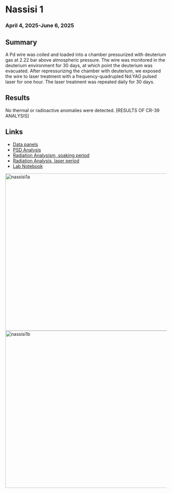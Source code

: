 # Nassisi 1
### April 4, 2025-June 6, 2025 
## Summary
A Pd wire was coiled and loaded into a chamber pressurized with deuterium gas at 2.22 bar above atmospheric pressure. The wire was monitored in the deuterium environment for 30 days, at which point the deuterium was evacuated. After repressurizing the chamber with deuterium, we exposed the wire to laser treatment with a frequency-quadrupled Nd:YAG pulsed laser for one hour. The laser treatment was repeated daily for 30 days.

## Results
No thermal or radioactive anomalies were detected. [RESULTS OF CR-39 ANALYSIS]

## Links
- [Data panels](https://nucleonics.mit.edu/data/load-panel.php?filename=completed%20arpa-e%20runs/Nassisi1)
- [PSD Analysis](https://github.com/project-ida/arpa-e-experiments/blob/main/analysis/nassisi-01/Nassisi_1_Refined_PSD.ipynb)
- [Radiation Analysism, soaking period](https://github.com/project-ida/arpa-e-experiments/blob/main/analysis/nassisi-01/Nassisi_1a_Radiation_pulse_analysis.ipynb)
- [Radiation Analysis, laser period](https://github.com/project-ida/arpa-e-experiments/blob/main/analysis/nassisi-01/Nassisi_1b_Radiation_pulse_analysis_updated.ipynb)
- [Lab Notebook](https://docs.google.com/document/d/14ziw0DV_Gsin2wnXEmBCktqY61MGm6MUOBqwSg4r6JI/edit?usp=sharing)


<img width="801" height="490" alt="nassisi1a" src="https://github.com/user-attachments/assets/20a5854a-0cd4-41f9-988b-d0562aec7470" />
<img width="790" height="490" alt="nassisi1b" src="https://github.com/user-attachments/assets/eecaadae-eab1-4d6b-9e2c-b141e8454801" />
